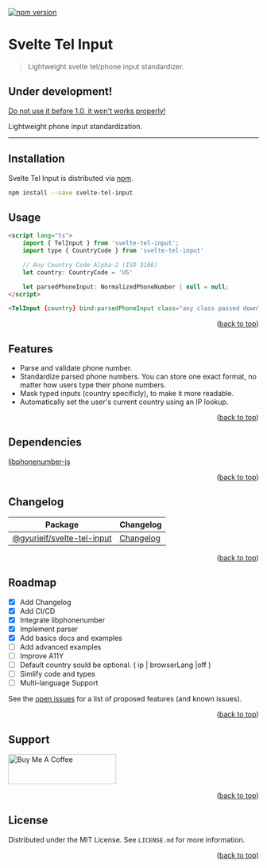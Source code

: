 <a name="readme-top"></a>

[![npm version](https://badge.fury.io/js/svelte-tel-input.svg)](https://badge.fury.io/js/svelte-tel-input)

# Svelte Tel Input

> Lightweight svelte tel/phone input standardizer.

## Under development!

<ins>Do not use it before 1.0, it won't works properly!</ins>

Lightweight phone input standardization.

---

## Installation

Svelte Tel Input is distributed via [npm](https://www.npmjs.com/package/svelte-tel-input).

```bash
npm install --save svelte-tel-input
```

## Usage

```html
<script lang="ts">
    import { TelInput } from 'svelte-tel-input';
    import type { CountryCode } from 'svelte-tel-input'

    // Any Country Code Alpha-2 (ISO 3166)
    let country: CountryCode = 'US'

    let parsedPhoneInput: NormalizedPhoneNumber | null = null;
</script>

<TelInput {country} bind:parsedPhoneInput class="any class passed down" />
```

<p align="right">(<a href="#readme-top">back to top</a>)</p>

## Features

-   Parse and validate phone number.
-   Standardize parsed phone numbers. You can store one exact format, no matter how users type their phone numbers.
-   Mask typed inputs (country specificly), to make it more readable.
-   Automatically set the user's current country using an IP lookup.

<p align="right">(<a href="#readme-top">back to top</a>)</p>

## Dependencies

[libphonenumber-js](https://gitlab.com/catamphetamine/libphonenumber-js)

<p align="right">(<a href="#readme-top">back to top</a>)</p>

## Changelog

| Package                        | Changelog                 |
| ------------------------------ | ------------------------- |
| [@gyurielf/svelte-tel-input]() | [Changelog](CHANGELOG.md) |

<p align="right">(<a href="#readme-top">back to top</a>)</p>

## Roadmap

-   [x] Add Changelog
-   [x] Add CI/CD
-   [x] Integrate libphonenumber
-   [x] Implement parser
-   [x] Add basics docs and examples
-   [ ] Add advanced examples
-   [ ] Improve A11Y
-   [ ] Default country sould be optional. ( ip | browserLang |off )
-   [ ] Simlify code and types
-   [ ] Multi-language Support

See the [open issues](https://github.com/gyurielf/svelte-tel-input/issues) for a list of proposed features (and known issues).

<p align="right">(<a href="#readme-top">back to top</a>)</p>

## Support

<a href="https://www.buymeacoffee.com/gyurielf" target="_blank"><img src="https://cdn.buymeacoffee.com/buttons/v2/default-yellow.png" alt="Buy Me A Coffee" style="height: 60px !important;width: 217px !important;" ></a>

<p align="right">(<a href="#readme-top">back to top</a>)</p>

## License

Distributed under the MIT License. See `LICENSE.md` for more information.

<p align="right">(<a href="#readme-top">back to top</a>)</p>
